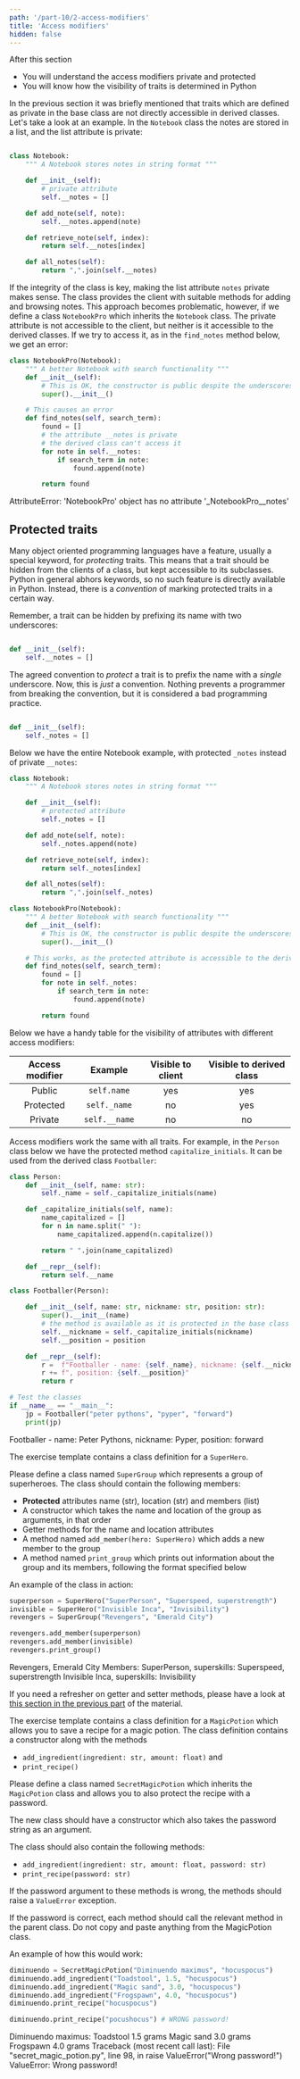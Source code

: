 ```yaml
---
path: '/part-10/2-access-modifiers'
title: 'Access modifiers'
hidden: false
---
```


<text-box variant='learningObjectives' name="Learning objectives">

After this section

- You will understand the access modifiers private and protected
- You will know how the visibility of traits is determined in Python

</text-box>

In the previous section it was briefly mentioned that traits which are defined as private in the base class are not directly accessible in derived classes. Let's take a look at an example. In the `Notebook` class the notes are stored in a list, and the list attribute is private:

```python

class Notebook:
    """ A Notebook stores notes in string format """

    def __init__(self):
        # private attribute
        self.__notes = []

    def add_note(self, note):
        self.__notes.append(note)

    def retrieve_note(self, index):
        return self.__notes[index]

    def all_notes(self):
        return ",".join(self.__notes)

```

If the integrity of the class is key, making the list attribute `notes` private makes sense. The class provides the client with suitable methods for adding and browsing notes. This approach becomes problematic, however, if we define a class `NotebookPro` which inherits the `Notebook` class. The private attribute is not accessible to the client, but neither is it accessible to the derived classes. If we try to access it, as in the `find_notes` method below, we get an error:

```python
class NotebookPro(Notebook):
    """ A better Notebook with search functionality """
    def __init__(self):
        # This is OK, the constructor is public despite the underscores
        super().__init__()

    # This causes an error
    def find_notes(self, search_term):
        found = []
        # the attribute __notes is private
        # the derived class can't access it
        for note in self.__notes:
            if search_term in note:
                found.append(note)

        return found
```

<sample-output>
    
AttributeError: 'NotebookPro' object has no attribute '_NotebookPro__notes'

</sample-output>

## Protected traits

Many object oriented programming languages have a feature, usually a special keyword, for _protecting_ traits. This means that a trait should be hidden from the clients of a class, but kept accessible to its subclasses. Python in general abhors keywords, so no such feature is directly available in Python. Instead, there is a _convention_ of marking protected traits in a certain way. 

Remember, a trait can be hidden by prefixing its name with two underscores:

```python

def __init__(self):
    self.__notes = []

```

The agreed convention to _protect_ a trait is to prefix the name with a _single_ underscore. Now, this is _just_ a convention. Nothing prevents a programmer from breaking the convention, but it is considered a bad programming practice.

```python

def __init__(self):
    self._notes = []

```

Below we have the entire Notebook example, with protected `_notes` instead of private `__notes`:

```python
class Notebook:
    """ A Notebook stores notes in string format """

    def __init__(self):
        # protected attribute
        self._notes = []

    def add_note(self, note):
        self._notes.append(note)

    def retrieve_note(self, index):
        return self._notes[index]

    def all_notes(self):
        return ",".join(self._notes)

class NotebookPro(Notebook):
    """ A better Notebook with search functionality """
    def __init__(self):
        # This is OK, the constructor is public despite the underscores
        super().__init__()

    # This works, as the protected attribute is accessible to the derived class
    def find_notes(self, search_term):
        found = []
        for note in self._notes:
            if search_term in note:
                found.append(note)

        return found

```

Below we have a handy table for the visibility of attributes with different access modifiers:

Access modifier	| Example | Visible to client | Visible to derived class
:--------:|:-------------:|:---:|:----:
Public    | `self.name`   | yes | yes
Protected | `self._name`  | no  | yes
Private   | `self.__name` | no  | no

Access modifiers work the same with all traits. For example, in the `Person` class below we have the protected method `capitalize_initials`. It can be used from the derived class `Footballer`:

```python
class Person:
    def __init__(self, name: str):
        self._name = self._capitalize_initials(name)

    def _capitalize_initials(self, name):
        name_capitalized = []
        for n in name.split(" "):
            name_capitalized.append(n.capitalize())

        return " ".join(name_capitalized)

    def __repr__(self):
        return self.__name

class Footballer(Person):

    def __init__(self, name: str, nickname: str, position: str):
        super().__init__(name)
        # the method is available as it is protected in the base class
        self.__nickname = self._capitalize_initials(nickname)
        self.__position = position

    def __repr__(self):
        r =  f"Footballer - name: {self._name}, nickname: {self.__nickname}"
        r += f", position: {self.__position}"
        return r

# Test the classes
if __name__ == "__main__":
    jp = Footballer("peter pythons", "pyper", "forward")
    print(jp)

```

<sample-output>

Footballer - name: Peter Pythons, nickname: Pyper, position: forward

</sample-output>


<programming-exercise name='Supergroup' tmcname='part10-05_supergroup'>

The exercise template contains a class definition for a `SuperHero`.

Please define a class named `SuperGroup` which represents a group of superheroes. The class should contain the following members:

* **Protected** attributes name (str), location (str) and members (list)
* A constructor which takes the name and location of the group as arguments, in that order
* Getter methods for the name and location attributes
* A method named `add_member(hero: SuperHero)` which adds a new member to the group
* A method named `print_group` which prints out information about the group and its members, following the format specified below

An example of the class in action:

```python
superperson = SuperHero("SuperPerson", "Superspeed, superstrength")
invisible = SuperHero("Invisible Inca", "Invisibility")
revengers = SuperGroup("Revengers", "Emerald City")

revengers.add_member(superperson)
revengers.add_member(invisible)
revengers.print_group()
```

<sample-output>

Revengers, Emerald City
Members:
SuperPerson, superskills: Superspeed, superstrength
Invisible Inca, superskills: Invisibility

</sample-output>

If you need a refresher on getter and setter methods, please have a look at [this section in the previous part](/part-9/3-encapsulation#getters-and-setters) of the material.

</programming-exercise>

<programming-exercise name='Secret magic potion' tmcname='part10-06_secret_magic_potion'>

The exercise template contains a class definition for a `MagicPotion` which allows you to save a recipe for a magic potion. The class definition contains a constructor along with the methods

* `add_ingredient(ingredient: str, amount: float)` and
* `print_recipe()`

Please define a class named `SecretMagicPotion` which inherits the `MagicPotion` class and allows you to also protect the recipe with a password.

The new class should have a constructor which also takes the password string as an argument.

The class should also contain the following methods:

* `add_ingredient(ingredient: str, amount: float, password: str)`
* `print_recipe(password: str)`

If the password argument to these methods is wrong, the methods should raise a `ValueError` exception.

If the password is correct, each method should call the relevant method in the parent class. Do not copy and paste anything from the MagicPotion class.

An example of how this would work:

```python
diminuendo = SecretMagicPotion("Diminuendo maximus", "hocuspocus")
diminuendo.add_ingredient("Toadstool", 1.5, "hocuspocus")
diminuendo.add_ingredient("Magic sand", 3.0, "hocuspocus")
diminuendo.add_ingredient("Frogspawn", 4.0, "hocuspocus")
diminuendo.print_recipe("hocuspocus")

diminuendo.print_recipe("pocushocus") # WRONG password!
```

<sample-output>

Diminuendo maximus:
Toadstool 1.5 grams
Magic sand 3.0 grams
Frogspawn 4.0 grams
Traceback (most recent call last):
  File "secret_magic_potion.py", line 98, in <module>
    raise ValueError("Wrong password!")
ValueError: Wrong password!

</sample-output>

</programming-exercise>
